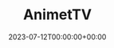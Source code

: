 ---
title: "AnimetTV"
description: "4K A.I upscaled anime, Watch anime online in high quality for free. Watch anime subbed, anime dubbed online free. Update daily, fast streaming, no ads."
lead: "A simple and easy to use Website for streaming 4K/60FPS Anime without ads."
date: 2023-07-12T00:00:00+00:00
lastmod: 2023-07-12T00:00:00+00:00
draft: false
images: ["animet.site_.png"]
link: "https://animet.site"
menu:
  showcase:
    parent: "browse"
weight: 200
toc: false
pinned: true
featured: false
types: ["anime"]
functionalities: ["watch", "search", "browse","login", "advanced search"]
---
